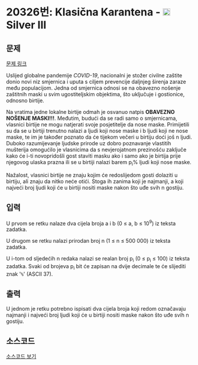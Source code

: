 # 20326번: Klasična Karantena - <img src="https://static.solved.ac/tier_small/8.svg" style="height:20px" /> Silver III

<!-- performance -->

<!-- 문제 제출 후 깃허브에 푸시를 했을 때 제출한 코드의 성능이 입력될 공간입니다.-->

<!-- end -->

## 문제

[문제 링크](https://boj.kr/20326)


<p>Uslijed globalne pandemije <em>COVID-19</em>, nacionalni je stožer civilne zaštite donio novi niz smjernica i uputa s ciljem prevencije daljnjeg širenja zaraze među populacijom. Jedna od smjernica odnosi se na obavezno nošenje zaštitnih maski u svim ugostiteljskim objektima, što uključuje i gostionice, odnosno birtije.</p>

<p>Na vratima jedne lokalne birtije odmah je osvanuo natpis <strong>OBAVEZNO NOŠENJE MASKI!!!</strong>. Međutim, budući da se radi samo o smjernicama, vlasnici birtije ne mogu natjerati svoje posjetitelje da nose maske. Primijetili su da se u birtiji trenutno nalazi a ljudi koji nose maske i b ljudi koji ne nose maske, te im je također poznato da će tijekom večeri u birtiju doći još n ljudi. Duboko razumijevanje ljudske prirode uz dobro poznavanje vlastitih mušterija omogućilo je vlasnicima da s nevjerojatnom prezinošću zaključe kako će i-ti novopridošli gost staviti masku ako i samo ako je birtija prije njegovog ulaska prazna ili se u birtiji nalazi barem p<sub>i</sub>% ljudi koji nose maske.</p>

<p>Nažalost, vlasnici birtije ne znaju kojim će redoslijedom gosti dolaziti u birtiju, ali znaju da nitko neće otići. Stoga ih zanima koji je najmanji, a koji najveći broj ljudi koji će u birtiji nositi maske nakon što uđe svih n gostiju.</p>



## 입력


<p>U prvom se retku nalaze dva cijela broja a i b (0 ≤ a, b ≤ 10<sup>9</sup>) iz teksta zadatka.</p>

<p>U drugom se retku nalazi prirodan broj n (1 ≤ n ≤ 500 000) iz teksta zadatka.</p>

<p>U i-tom od sljedećih n redaka nalazi se realan broj p<sub>i</sub> (0 ≤ p<sub>i</sub> ≤ 100) iz teksta zadatka. Svaki od brojeva p<sub>i</sub> bit će zapisan na dvije decimale te će slijediti znak '<code>%</code>' (ASCII 37).</p>



## 출력


<p>U jednom je retku potrebno ispisati dva cijela broja koji redom označavaju najmanji i najveći broj ljudi koji će u birtiji nositi maske nakon što uđe svih n gostiju.</p>



## 소스코드

[소스코드 보기](Klasična%20Karantena.cpp)